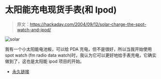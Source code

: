 # 太阳能充电现货手表(和 Ipod)

> 原文：<https://hackaday.com/2004/09/12/solar-charge-the-spot-watch-and-ipod/>

![solar](img/e7ca4dc04f86b60dce9d76ad0eabcf0a.png)

我有一个小太阳能电池板，可以给 PDA 充电，但不是很好，所以当我开始使用 spot watch (fm radio data watch)时，我认为它可以更好地给手表充电，它确实做到了，这也是太阳能 ipod 项目的开始。

*   [永久链接](http://features.engadget.com/entry/2498517851762596)